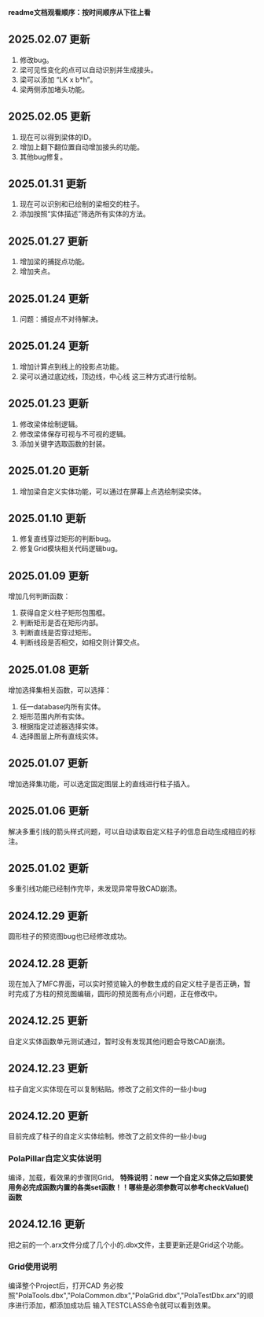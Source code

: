 **readme文档观看顺序：按时间顺序从下往上看**

## 2025.02.07 更新

1. 修改bug。
2. 梁可见性变化的点可以自动识别并生成接头。
3. 梁可以添加 “LK x  b*h”。
4. 梁两侧添加堵头功能。

## 2025.02.05 更新

1. 现在可以得到梁体的ID。
2. 增加上翻下翻位置自动增加接头的功能。
3. 其他bug修复。

## 2025.01.31 更新
1. 现在可以识别和已绘制的梁相交的柱子。
2. 添加按照“实体描述”筛选所有实体的方法。
## 2025.01.27 更新
1. 增加梁的捕捉点功能。
2. 增加夹点。
## 2025.01.24 更新
1. 问题：捕捉点不对待解决。
## 2025.01.24 更新
1. 增加计算点到线上的投影点功能。
2. 梁可以通过底边线，顶边线，中心线 这三种方式进行绘制。
## 2025.01.23 更新
1. 修改梁体绘制逻辑。
2. 修改梁体保存可视与不可视的逻辑。
3. 添加关键字选取函数的封装。
## 2025.01.20 更新
1. 增加梁自定义实体功能，可以通过在屏幕上点选绘制梁实体。
## 2025.01.10 更新
1. 修复直线穿过矩形的判断bug。
2. 修复Grid模块相关代码逻辑bug。
## 2025.01.09 更新
增加几何判断函数：
1. 获得自定义柱子矩形包围框。
2. 判断矩形是否在矩形内部。
3. 判断直线是否穿过矩形。
4. 判断线段是否相交，如相交则计算交点。
## 2025.01.08 更新
增加选择集相关函数，可以选择：
1. 任一database内所有实体。
2. 矩形范围内所有实体。
3. 根据指定过滤器选择实体。
4. 选择图层上所有直线实体。
## 2025.01.07 更新
增加选择集功能，可以选定固定图层上的直线进行柱子插入。
## 2025.01.06 更新
解决多重引线的箭头样式问题，可以自动读取自定义柱子的信息自动生成相应的标注。
## 2025.01.02 更新
多重引线功能已经制作完毕，未发现异常导致CAD崩溃。
## 2024.12.29 更新
圆形柱子的预览图bug也已经修改成功。
## 2024.12.28 更新
现在加入了MFC界面，可以实时预览输入的参数生成的自定义柱子是否正确，暂时完成了方柱的预览图编辑，圆形的预览图有点小问题，正在修改中。
## 2024.12.25 更新
自定义实体函数单元测试通过，暂时没有发现其他问题会导致CAD崩溃。
## 2024.12.23 更新
柱子自定义实体现在可以复制粘贴。修改了之前文件的一些小bug
## 2024.12.20 更新
目前完成了柱子的自定义实体绘制。修改了之前文件的一些小bug
### PolaPillar自定义实体说明
编译，加载，看效果的步骤同Grid。
**特殊说明：new 一个自定义实体之后如要使用务必完成函数内置的各类set函数！！哪些是必须参数可以参考checkValue()函数**
## 2024.12.16 更新
把之前的一个.arx文件分成了几个小的.dbx文件，主要更新还是Grid这个功能。
### Grid使用说明
编译整个Project后，打开CAD 务必按照"PolaTools.dbx","PolaCommon.dbx","PolaGrid.dbx","PolaTestDbx.arx"的顺序进行添加，都添加成功后 输入TESTCLASS命令就可以看到效果。

